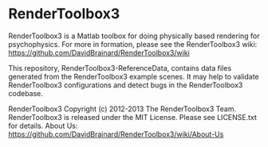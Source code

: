 RenderToolbox3
==============
RenderToolbox3 is a Matlab toolbox for doing physically based rendering for psychophysics.  For more in formation, please see the RenderToolbox3 wiki:
https://github.com/DavidBrainard/RenderToolbox3/wiki

This repository, RenderToolbox3-ReferenceData, contains data files generated from the RenderToolbox3 example scenes.  It may help to validate RenderToolbox3 configurations and detect bugs in the RenderToolbox3 codebase. 

RenderToolbox3 Copyright (c) 2012-2013 The RenderToolbox3 Team.
RenderToolbox3 is released under the MIT License.
Please see LICENSE.txt for details. 
About Us: https://github.com/DavidBrainard/RenderToolbox3/wiki/About-Us

